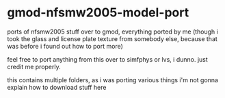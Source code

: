 # gmod-nfsmw2005-model-port
ports of nfsmw2005 stuff over to gmod, everything ported by me (though i took the glass and license plate texture from somebody else, because that was before i found out how to port more)

feel free to port anything from this over to simfphys or lvs, i dunno. just credit me properly.

this contains multiple folders, as i was porting various things 
i'm not gonna explain how to download stuff here
